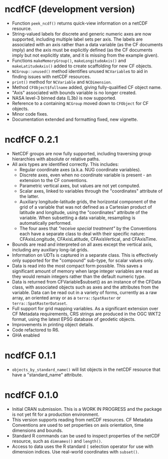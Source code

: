 # ncdfCF (development version)

-   Function `peek_ncdf()` returns quick-view information on a netCDF resource.
-   String-valued labels for discrete and generic numeric axes are now
    supported, including multiple label sets per axis. The labels are
    associated with an axis rather than a data variable (as the CF
    documents imply) and the axis must be explicitly defined (as the CF
    documents imply but not explicitly state, and it is missing from the
    example given).
-   Functions `makeMemoryGroup()`, `makeLongitudeAxis()` and
    `makeLatitudeAxis()` added to create scaffolding for new CF objects.
-   `NCGroup::unused()` method identifies unused `NCVariable`s to aid in
    finding issues with netCDF resources.
-   `print()` method for `NCVariable` and `NCDimension`.
-   Method `CFObject$fullname` added, giving fully-qualified CF object name.
-   "Axis" associated with bounds variable is no longer created.
-   NASA level-3 binned data (L3b) is now supported.
-   Reference to a containing `NCGroup` moved down to `CFObject` for CF 
    objects.
-   Minor code fixes.
-   Documentation extended and formatting fixed, new vignette.

# ncdfCF 0.2.1

-   NetCDF groups are now fully supported, including traversing group
    hierarchies with absolute or relative paths.
-   All axis types are identified correctly. This includes:
    -   Regular coordinate axes (a.k.a. NUG coordinate variables).
    -   Discrete axes, even when no coordinate variable is present - an
        extension to the CF conventions.
    -   Parametric vertical axes, but values are not yet computed.
    -   Scalar axes, linked to variables through the "coordinates"
        attribute of the latter.
    -   Auxiliary longitude-latitude grids, the horizontal component of
        the grid of a variable that was not defined as a Cartesian
        product of latitude and longitude, using the "coordinates"
        attribute of the variable. When subsetting a data variable,
        resampling is automatically performed.
    -   The four axes that *"receive special treatment"* by the
        Conventions each have a separate class to deal with their
        specific nature: CFAxisLongitude, CFAxisLatitude,
        CFAxisVertical, and CFAxisTime.
-   Bounds are read and interpreted on all axes except the vertical
    axis, including any auxiliary long-lat grids.
-   Information on UDTs is captured in a separate class. This is
    effectively only supported for the "compound" sub-type, for scalar
    values only.
-   Data is read into the most compact form possible. This saves a
    significant amount of memory when large integer variables are read
    as they would remain integers rather than the default numeric type.
-   Data is returned from CFVariable\$subset() as an instance of the
    CFData class, with associated objects such as axes and the
    attributes from the variable. Data can be read out in a variety of
    forms, currently as a raw array, an oriented array or as a
    `terra::SpatRaster` or `terra::SpatRasterDataset`.
-   Full support for grid mapping variables. As a significant extension
    over CF Metadata requirements, CRS strings are produced in the OGC
    WKT2 format, using the latest EPSG database of geodetic objects.
-   Improvements in printing object details.
-   Code refactored to R6.
-   GHA enabled

# ncdfCF 0.1.1

-   `objects_by_standard_name()` will list objects in the netCDF
    resource that have a "standard_name" attribute.

# ncdfCF 0.1.0

-   Initial CRAN submission. This is a WORK IN PROGRESS and the package
    is not yet fit for a production environment.
-   This version supports reading from netCDF resources. CF Metadata
    Conventions are used to set properties on axis orientation, time
    dimensions and bounds.
-   Standard R commands can be used to inspect properties of the netCDF
    resource, such as `dimnames()` and `length()`.
-   Access to data uses the R standard `[` selection operator for use
    with dimension indices. Use real-world coordinates with `subset()`.
